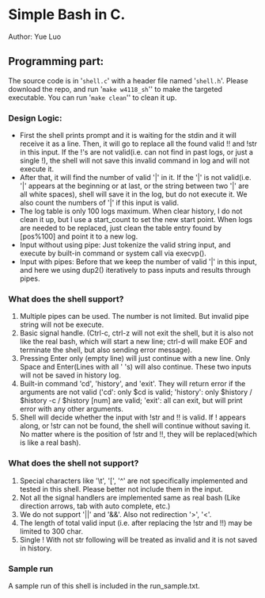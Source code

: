 # Simple Bash in C.
Author: Yue Luo

## Programming part:
The source code is in '`shell.c`' with a header file named '`shell.h`'. Please download the repo, and run '`make w4118_sh`'' to make the targeted executable. You can run '`make clean`'' to clean it up.

### Design Logic:
- First the shell prints prompt and it is waiting for the stdin and it will receive it as a line. Then, it will go to replace all the found valid !! and !str in this input. If the !'s are not valid(i.e. can not find in past logs, or just a single !), the shell will not save this invalid command in log and will not execute it.
- After that, it will find the number of valid '|' in it. If the '|' is not valid(i.e. '|' appears at the beginning or at last, or the string between two '|' are all white spaces), shell will save it in the log, but do not execute it. We also count the numbers of '|' if this input is valid.
- The log table is only 100 logs maximum. When clear history, I do not clean it up, but I use a start_count to set the new start point. When logs are needed to be replaced, just clean the table entry found by [pos%100] and point it to a new log.
- Input without using pipe: Just tokenize the valid string input, and execute by built-in command or system call via execvp().
- Input with pipes: Before that we keep the number of valid '|' in this input, and here we using dup2() iteratively to pass inputs and results through pipes.

### What does the shell support?
1. Multiple pipes can be used. The number is not limited. But invalid pipe string will not be execute.
2. Basic signal handle. (Ctrl-c, ctrl-z will not exit the shell, but it is also not like the real bash, which will start a new line; ctrl-d will make EOF and terminate the shell, but also sending error message).
3. Pressing Enter only (empty line) will just continue with a new line. Only Space and Enter(Lines with all ' 's) will also continue. These two inputs will not be saved in history log.
4. Built-in command 'cd', 'history', and 'exit'. They will return error if the arguments are not valid ('cd': only $cd is valid; 'history': only $history / $history -c / $history [num] are valid; 'exit': all can exit, but will print error with any other arguments.
5. Shell will decide whether the input with !str and !! is valid. If ! appears along, or !str can not be found, the shell will continue without saving it. No matter where is the position of !str and !!, they will be replaced(which is like a real bash).

### What does the shell not support?
1. Special characters like '\t', '[', '^' are not specifically implemented and tested in this shell. Please better not include them in the input.
2. Not all the signal handlers are implemented same as real bash (Like direction arrows, tab with auto complete, etc.)
3. We do not support '||' and '&&'. Also not redirection '>', '<'.
4. The length of  total valid input (i.e. after replacing the !str and !!) may be limited to 300 char.
5. Single ! With not str following will be treated as invalid and it is not saved in history.

### Sample run
A sample run of this shell is included in the run_sample.txt.
